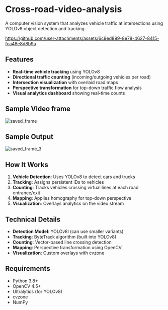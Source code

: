 # Cross-road-video-analysis
A computer vision system that analyzes vehicle traffic at intersections using YOLOv8 object detection and tracking.

https://github.com/user-attachments/assets/6c9ed899-8e78-4627-8415-fca48e8d8b9a

## Features

- **Real-time vehicle tracking** using YOLOv8
- **Directional traffic counting** (incoming/outgoing vehicles per road)
- **Intersection visualization** with overlaid road maps
- **Perspective transformation** for top-down traffic flow analysis
- **Visual analytics dashboard** showing real-time counts

## Sample Video frame
![saved_frame](https://github.com/user-attachments/assets/2160e527-9050-49a5-8cf6-47c9842b296a)

## Sample Output

![saved_frame_3](https://github.com/user-attachments/assets/508c0017-b39c-47fc-b306-09c1ed0d08e1)

## How It Works

1. **Vehicle Detection**: Uses YOLOv8 to detect cars and trucks
2. **Tracking**: Assigns persistent IDs to vehicles
3. **Counting**: Tracks vehicles crossing virtual lines at each road entrance/exit
4. **Mapping**: Applies homography for top-down perspective
5. **Visualization**: Overlays analytics on the video stream

## Technical Details

- **Detection Model**: YOLOv8l (can use smaller variants)
- **Tracking**: ByteTrack algorithm (built into YOLOv8)
- **Counting**: Vector-based line crossing detection
- **Mapping**: Perspective transformation using OpenCV
- **Visualization**: Custom overlays with cvzone

## Requirements

- Python 3.8+
- OpenCV 4.5+
- Ultralytics (for YOLOv8)
- cvzone
- NumPy


